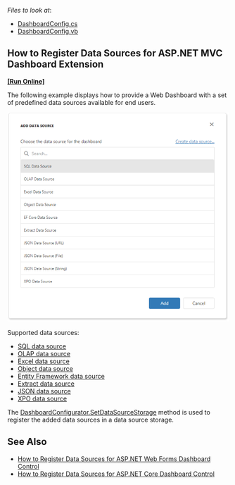 *Files to look at*:

* [DashboardConfig.cs](./CS/MvcDashboardDataSources/App_Start/DashboardConfig.cs)
* [DashboardConfig.vb](./VB/MvcDashboardDataSources/App_Start/DashboardConfig.vb)

## How to Register Data Sources for ASP.NET MVC Dashboard Extension
<!-- run online -->
**[[Run Online]](https://codecentral.devexpress.com/223808621/)**
<!-- run online end -->

The following example displays how to provide a Web Dashboard with a set of predefined data sources available for end users.

![](web-dashboard-data-sources.png)

Supported data sources:

- [SQL data source](https://docs.devexpress.com/Dashboard/DevExpress.DashboardCommon.DashboardSqlDataSource/)
- [OLAP data source](https://docs.devexpress.com/Dashboard/DevExpress.DashboardCommon.DashboardOLAPDataSource/)
- [Excel data source](https://docs.devexpress.com/Dashboard/DevExpress.DashboardCommon.DashboardExcelDataSource/)
- [Object data source](https://docs.devexpress.com/Dashboard/DevExpress.DashboardCommon.DashboardObjectDataSource/)
- [Entity Framework data source](https://docs.devexpress.com/Dashboard/DevExpress.DashboardCommon.DashboardEFDataSource/)
- [Extract data source](https://docs.devexpress.com/Dashboard/DevExpress.DashboardCommon.DashboardExtractDataSource/)
- [JSON data source](https://docs.devexpress.com/Dashboard/DevExpress.DashboardCommon.DashboardJsonDataSource/)
- [XPO data source](https://docs.devexpress.com/Dashboard/DevExpress.DashboardCommon.DashboardXpoDataSource/)

The [DashboardConfigurator.SetDataSourceStorage](https://docs.devexpress.com/Dashboard/DevExpress.DashboardWeb.DashboardConfigurator.SetDataSourceStorage.overloads) method is used to register the added data sources in a data source storage. 

## See Also

- [How to Register Data Sources for ASP.NET Web Forms Dashboard Control](https://github.com/DevExpress-Examples/asp-net-web-forms-dashboard-register-data-sources)
- [How to Register Data Sources for ASP.NET Core Dashboard Control](https://github.com/DevExpress-Examples/asp-net-core-dashboard-register-data-sources)
